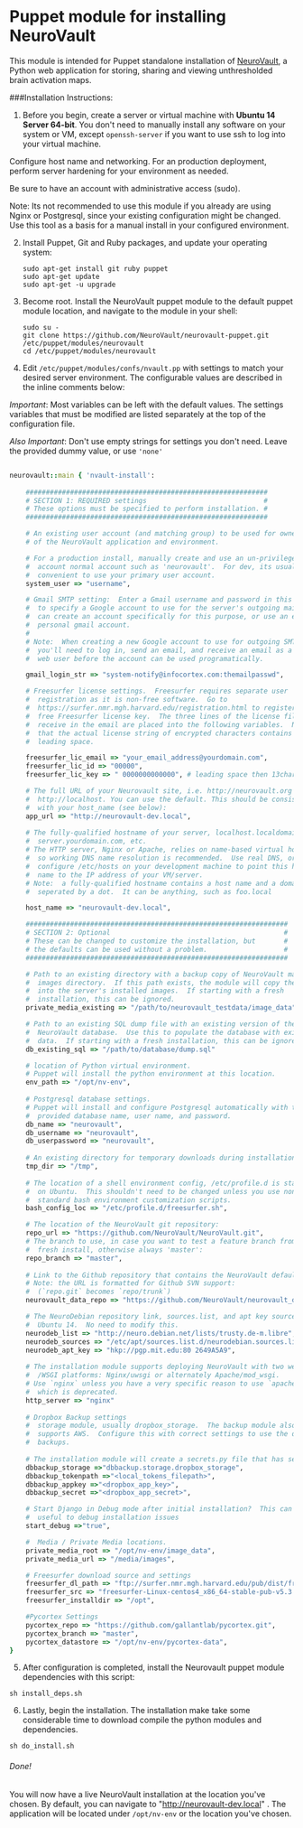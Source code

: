 Puppet module for installing NeuroVault
=================

This module is intended for Puppet standalone installation of [NeuroVault](https://github.com/chrisfilo/NeuroVault), a Python web application for storing, sharing and viewing unthresholded brain activation maps.

###Installation Instructions:

1. Before you begin, create a server or virtual machine with __Ubuntu 14 Server 64-bit__.  You don't need to manually install any software on your system or VM, except `openssh-server` if you want to use ssh to log into your virtual machine.
 
Configure host name and networking.  For an production deployment, perform server hardening for your environment as needed.  

Be sure to have an account with administrative access (sudo).

Note:  Its not recommended to use this module if you already are using Nginx or Postgresql, since your existing configuration might be changed.  Use this tool as  a basis for a manual install in your configured environment.

2. Install Puppet, Git and Ruby packages, and update your operating system:
        
    ```
    sudo apt-get install git ruby puppet
    sudo apt-get update
    sudo apt-get -u upgrade
    ```

3. Become root.  Install the NeuroVault puppet module to the default puppet module location, and navigate to the module in your shell:
    
    ```
    sudo su -
    git clone https://github.com/NeuroVault/neurovault-puppet.git /etc/puppet/modules/neurovault
    cd /etc/puppet/modules/neurovault
    ```

4) Edit `/etc/puppet/modules/confs/nvault.pp` with settings to match your desired server environment.  The configurable values are described in the inline comments below:

_Important_: Most variables can be left with the default values.  The settings variables that must be modified are listed separately at the top of the configuration file.

_Also Important_:  Don't use empty strings for settings you don't need.  Leave the provided dummy value, or use `'none'`
    
```ruby

neurovault::main { 'nvault-install':
    
    ############################################################
    # SECTION 1: REQUIRED settings                             #
    # These options must be specified to perform installation. #
    ############################################################

    # An existing user account (and matching group) to be used for ownership 
    # of the NeuroVault application and environment.

    # For a production install, manually create and use an un-privileged
    #  account normal account such as 'neurovault'.  For dev, its usually 
    #  convenient to use your primary user account.
    system_user => "username",

    # Gmail SMTP setting:  Enter a Gmail username and password in this format 
    #  to specify a Google account to use for the server's outgoing mail.  You 
    #  can create an account specifically for this purpose, or use an existing 
    #  personal gmail account. 
    #
    # Note:  When creating a new Google account to use for outgoing SMTP,
    #  you'll need to log in, send an email, and receive an email as a normal 
    #  web user before the account can be used programatically.

    gmail_login_str => "system-notify@infocortex.com:themailpasswd",

    # Freesurfer license settings.  Freesurfer requires separate user 
    #  registration as it is non-free software.  Go to 
    #  https://surfer.nmr.mgh.harvard.edu/registration.html to register for a 
    #  free Freesurfer license key.  The three lines of the license file you
    #  receive in the email are placed into the following variables.  Note 
    #  that the actual license string of encrypted characters contains a 
    #  leading space.

    freesurfer_lic_email => "your_email_address@yourdomain.com",
    freesurfer_lic_id => "00000",
    freesurfer_lic_key => " 0000000000000", # leading space then 13char key.

    # The full URL of your Neurovault site, i.e. http://neurovault.org or 
    #  http://localhost. You can use the default. This should be consistent 
    #  with your host_name (see below):
    app_url => "http://neurovault-dev.local",
    
    # The fully-qualified hostname of your server, localhost.localdomain or 
    #  server.yourdomain.com, etc.
    # The HTTP server, Nginx or Apache, relies on name-based virtual hosting, 
    #  so working DNS name resolution is recommended.  Use real DNS, or 
    #  configure /etc/hosts on your development machine to point this host 
    #  name to the IP address of your VM/server.
    # Note:  a fully-qualified hostname contains a host name and a domain name 
    #  seperated by a dot.  It can be anything, such as foo.local

    host_name => "neurovault-dev.local",

    #################################################################
    # SECTION 2: Optional                                           #
    # These can be changed to customize the installation, but       #
    # the defaults can be used without a problem.                   #
    #################################################################

    # Path to an existing directory with a backup copy of NeuroVault main 
    #  images directory.  If this path exists, the module will copy the data 
    #  into the server's installed images.  If starting with a fresh 
    #  installation, this can be ignored.
    private_media_existing => "/path/to/neurovault_testdata/image_data",

    # Path to an existing SQL dump file with an existing version of the 
    #  NeuroVault database.  Use this to populate the database with existing 
    #  data.  If starting with a fresh installation, this can be ignored.
    db_existing_sql => "/path/to/database/dump.sql"

    # location of Python virtual environment.
    # Puppet will install the python environment at this location.
    env_path => "/opt/nv-env",
    
    # Postgresql database settings.
    # Puppet will install and configure Postgresql automatically with the 
    #  provided database name, user name, and password.
    db_name => "neurovault",
    db_username => "neurovault",
    db_userpassword => "neurovault",
    
    # An existing directory for temporary downloads during installation:
    tmp_dir => "/tmp",
    
    # The location of a shell environment config, /etc/profile.d is standard 
    #  on Ubuntu.  This shouldn't need to be changed unless you use non-
    #  standard bash environment customization scripts.
    bash_config_loc => "/etc/profile.d/freesurfer.sh",

    # The location of the NeuroVault git repository:
    repo_url => "https://github.com/NeuroVault/NeuroVault.git",
    # The branch to use, in case you want to test a feature branch from a 
    #  fresh install, otherwise always 'master':
    repo_branch => "master",
    
    # Link to the Github repository that contains the NeuroVault default data.
    # Note: the URL is formatted for Github SVN support: 
    #  (`repo.git` becomes `repo/trunk`)
    neurovault_data_repo => "https://github.com/NeuroVault/neurovault_data/trunk"

    # The NeuroDebian repository link, sources.list, and apt key source  for 
    #  Ubuntu 14.  No need to modify this.
    neurodeb_list => "http://neuro.debian.net/lists/trusty.de-m.libre",
    neurodeb_sources => "/etc/apt/sources.list.d/neurodebian.sources.list",
    neurodeb_apt_key => "hkp://pgp.mit.edu:80 2649A5A9",
    
    # The installation module supports deploying NeuroVault with two web server
    #  /WSGI platforms: Nginx/uwsgi or alternately Apache/mod_wsgi.  
    # Use `nginx` unless you have a very specific reason to use `apache`, 
    #  which is deprecated.
    http_server => "nginx"
    
    # Dropbox Backup settings
    #  storage module, usually dropbox_storage.  The backup module also 
    #  supports AWS.  Configure this with correct settings to use the dropbox 
    #  backups.
    
    # The installation module will create a secrets.py file that has secure permissions.
    dbbackup_storage =>"dbbackup.storage.dropbox_storage",
    dbbackup_tokenpath =>"<local_tokens_filepath>",
    dbbackup_appkey =>"<dropbox_app_key>",
    dbbackup_secret =>"<dropbox_app_secret>",

    # Start Django in Debug mode after initial installation?  This can be 
    #  useful to debug installation issues
    start_debug =>"true",

    #  Media / Private Media locations.
    private_media_root => "/opt/nv-env/image_data",
    private_media_url => "/media/images",

    # Freesurfer download source and settings
    freesurfer_dl_path => "ftp://surfer.nmr.mgh.harvard.edu/pub/dist/freesurfer/5.3.0",
    freesurfer_src => "freesurfer-Linux-centos4_x86_64-stable-pub-v5.3.0.tar.gz",
    freesurfer_installdir => "/opt",

    #Pycortex Settings
    pycortex_repo => "https://github.com/gallantlab/pycortex.git",
    pycortex_branch => "master",
    pycortex_datastore => "/opt/nv-env/pycortex-data",
}
```


5) After configuration is completed, install the Neurovault puppet module dependencies with this script:

```
sh install_deps.sh
```

6) Lastly, begin the installation.  The installation make take some considerable time to download compile the python modules and dependencies.

```
sh do_install.sh
```

###### Done!

You will now have a live NeuroVault installation at the location you've chosen.  By default, you can navigate to "http://neurovault-dev.local" . The application will be located under `/opt/nv-env` or the location you've chosen.

